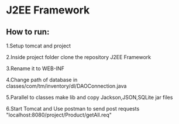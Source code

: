 <h1>J2EE Framework</h1>
<h2>How to run:</h2>
<p>1.Setup tomcat and project</p>
<p>2.Inside project folder clone the repository J2EE Framework</p>
<p>3.Rename it to WEB-INF</p>
<p>4.Change path of database in classes/com/tm/inventory/dl/DAOConnection.java</p>
<p>5.Parallel to classes make lib and copy Jackson,JSON,SQLite jar files</p>
<p>6.Start Tomcat and Use postman to send post requests "localhost:8080/project/Product/getAll.req"</p>
<p></p>
<p></p>
<p></p>
<p></p>
<p></p>
<p></p>
<p></p>
<p></p>
<p></p>
<p></p>
<p></p>
<p></p>
<p></p>
<p></p>
<p></p>
<p></p>
<p></p>
<p></p>
<p></p>
